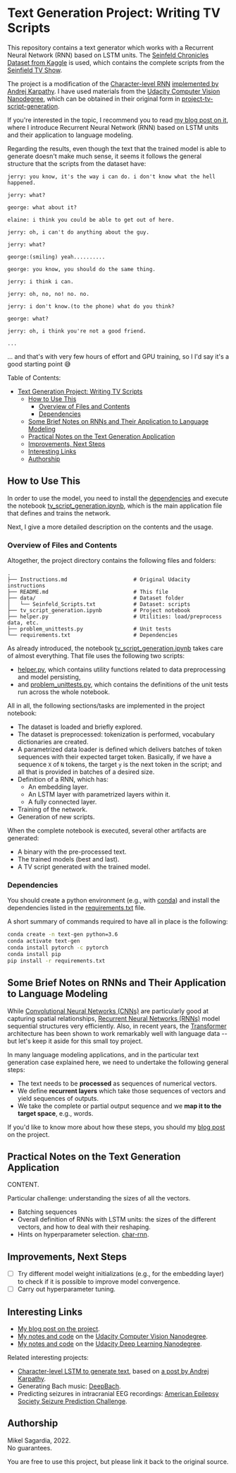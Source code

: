 # Text Generation Project: Writing TV Scripts

This repository contains a text generator which works with a Recurrent Neural Network (RNN) based on LSTM units. The [Seinfeld Chronicles Dataset from Kaggle](https://www.kaggle.com/datasets/thec03u5/seinfeld-chronicles) is used, which contains the complete scripts from the [Seinfield TV Show](https://en.wikipedia.org/wiki/Seinfeld).

The project is a modification of the [Character-level RNN](https://github.com/karpathy/char-rnn) [implemented by Andrej Karpathy](http://karpathy.github.io/2015/05/21/rnn-effectiveness/). I have used materials from the [Udacity Computer Vision Nanodegree](https://www.udacity.com/course/computer-vision-nanodegree--nd891), which can be obtained in their original form in [project-tv-script-generation](https://github.com/mxagar/deep-learning-v2-pytorch/tree/master/project-tv-script-generation).

If you're interested in the topic, I recommend you to read [my blog post on it](https://mikelsagardia.io/blog/text-generation-rnn.html), where I introduce Recurrent Neural Network (RNN) based on LSTM units and their application to language modeling.

Regarding the results, even though the text that the trained model is able to generate doesn't make much sense, it seems it follows the general structure that the scripts from the dataset have:

```
jerry: you know, it's the way i can do. i don't know what the hell happened.

jerry: what?

george: what about it?

elaine: i think you could be able to get out of here.

jerry: oh, i can't do anything about the guy.

jerry: what?

george:(smiling) yeah..........

george: you know, you should do the same thing.

jerry: i think i can.

jerry: oh, no, no! no. no.

jerry: i don't know.(to the phone) what do you think?

george: what?

jerry: oh, i think you're not a good friend.

...
```

... and that's with very few hours of effort and GPU training, so I I'd say it's a good starting point :sweat_smile:

Table of Contents:

- [Text Generation Project: Writing TV Scripts](#text-generation-project-writing-tv-scripts)
  - [How to Use This](#how-to-use-this)
    - [Overview of Files and Contents](#overview-of-files-and-contents)
    - [Dependencies](#dependencies)
  - [Some Brief Notes on RNNs and Their Application to Language Modeling](#some-brief-notes-on-rnns-and-their-application-to-language-modeling)
  - [Practical Notes on the Text Generation Application](#practical-notes-on-the-text-generation-application)
  - [Improvements, Next Steps](#improvements-next-steps)
  - [Interesting Links](#interesting-links)
  - [Authorship](#authorship)

## How to Use This

In order to use the model, you need to install the [dependencies](#dependencies) and execute the notebook [tv_script_generation.ipynb](tv_script_generation.ipynb), which is the main application file that defines and trains the network.

Next, I give a more detailed description on the contents and the usage.

### Overview of Files and Contents

Altogether, the project directory contains the following files and folders:

```
.
├── Instructions.md                     # Original Udacity instructions
├── README.md                           # This file
├── data/                               # Dataset folder
│   └── Seinfeld_Scripts.txt            # Dataset: scripts
├── tv_script_generation.ipynb          # Project notebook
├── helper.py                           # Utilities: load/preprocess data, etc.
├── problem_unittests.py                # Unit tests
└── requirements.txt                    # Dependencies
```

As already introduced, the notebook [tv_script_generation.ipynb](tv_script_generation.ipynb) takes care of almost everything. That file uses the following two scripts:

- [helper.py](helper.py), which contains utility functions related to data preprocessing and model persisting,
- and [problem_unittests.py](problem_unittests.py), which contains the definitions of the unit tests run across the whole notebook.

All in all, the following sections/tasks are implemented in the project notebook:

- The dataset is loaded and briefly explored.
- The dataset is preprocessed: tokenization is performed, vocabulary dictionaries are created.
- A parametrized data loader is defined which delivers batches of token sequences with their expected target token. Basically, if we have a sequence `X` of `N` tokens, the target `y` is the next token in the script; and all that is provided in batches of a desired size.
- Definition of a RNN, which has:
  - An embedding layer.
  - An LSTM layer with parametrized layers within it.
  - A fully connected layer.
- Training of the network.
- Generation of new scripts.

When the complete notebook is executed, several other artifacts are generated:

- A binary with the pre-processed text.
- The trained models (best and last).
- A TV script generated with the trained model.

### Dependencies

You should create a python environment (e.g., with [conda](https://docs.conda.io/en/latest/)) and install the dependencies listed in the [requirements.txt](requirements.txt) file.

A short summary of commands required to have all in place is the following:

```bash
conda create -n text-gen python=3.6
conda activate text-gen
conda install pytorch -c pytorch 
conda install pip
pip install -r requirements.txt
```

## Some Brief Notes on RNNs and Their Application to Language Modeling

While [Convolutional Neural Networks (CNNs)](https://en.wikipedia.org/wiki/Convolutional_neural_network) are particularly good at capturing spatial relationships, [Recurrent Neural Networks (RNNs)](https://en.wikipedia.org/wiki/Recurrent_neural_network) model sequential structures very efficiently. Also, in recent years, the [Transformer](https://en.wikipedia.org/wiki/Transformer_(machine_learning_model)) architecture has been shown to work remarkably well with language data -- but let's keep it aside for this small toy project.

In many language modeling applications, and in the particular text generation case  explained here, we need to undertake the following general steps:

- The text needs to be **processed** as sequences of numerical vectors.
- We define **recurrent layers** which take those sequences of vectors and yield sequences of outputs.
- We take the complete or partial output sequence and we **map it to the target space**, e.g., words.

If you'd like to know more about how these steps, you should my [blog post](https://mikelsagardia.io/blog/text-generation-rnn.html) on the project.

## Practical Notes on the Text Generation Application

CONTENT.

Particular challenge: understanding the sizes of all the vectors.

- Batching sequences
- Overall definition of RNNs with LSTM units: the sizes of the different vectors, and how to deal with their reshaping.
- Hints on hyperparameter selection. [char-rnn](https://github.com/karpathy/char-rnn).

## Improvements, Next Steps

- [ ] Try different model weight initializations (e.g., for the embedding layer) to check if it is possible to improve model convergence.
- [ ] Carry out hyperparameter tuning.

## Interesting Links

- [My blog post on the project](https://mikelsagardia.io/blog/text-generation-rnn.html).
- [My notes and code](https://github.com/mxagar/computer_vision_udacity) on the [Udacity Computer Vision Nanodegree](https://www.udacity.com/course/computer-vision-nanodegree--nd891).
- [My notes and code](https://github.com/mxagar/deep_learning_udacity) on the [Udacity Deep Learning Nanodegree](https://www.udacity.com/course/deep-learning-nanodegree--nd101).

Related interesting projects:

- [Character-level LSTM to generate text](https://github.com/mxagar/CVND_Exercises/blob/master/2_4_LSTMs/3_1.Chararacter-Level%20RNN%2C%20Exercise.ipynb), based on [a post by Andrej Karpathy](http://karpathy.github.io/2015/05/21/rnn-effectiveness/).
- Generating Bach music: [DeepBach](https://arxiv.org/pdf/1612.01010.pdf).
- Predicting seizures in intracranial EEG recordings: [American Epilepsy Society Seizure Prediction Challenge](https://www.kaggle.com/c/seizure-prediction).

## Authorship

Mikel Sagardia, 2022.  
No guarantees.

You are free to use this project, but please link it back to the original source.
